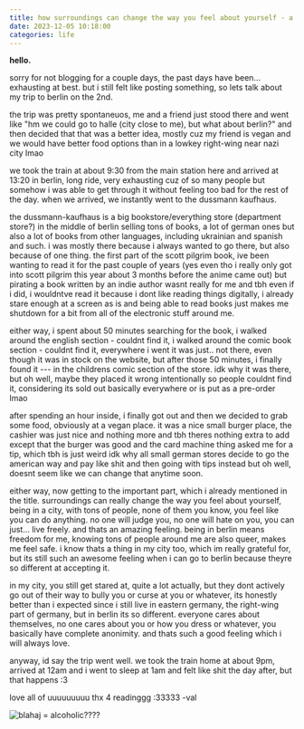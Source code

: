 ```yaml
---
title: how surroundings can change the way you feel about yourself - a berlin trip (2.12.2023) | 754 words
date: 2023-12-05 10:18:00
categories: life
---
```


**hello.**

sorry for not blogging for a couple days, the past days have been... exhausting at best. but i still felt like posting something, so lets talk about my trip to berlin on the 2nd.

the trip was pretty spontaneuos, me and a friend just stood there and went like "hm we could go to halle (city close to me), but what about berlin?" and then decided that that was a better idea, mostly cuz my friend is vegan and we would have better food options than in a lowkey right-wing near nazi city lmao

we took the train at about 9:30 from the main station here and arrived at 13:20 in berlin, long ride, very exhausting cuz of so many people but somehow i was able to get through it without feeling too bad for the rest of the day. when we arrived, we instantly went to the dussmann kaufhaus.

the dussmann-kaufhaus is a big bookstore/everything store (department store?) in the middle of berlin selling tons of books, a lot of german ones but also a lot of books from other languages, including ukrainian and spanish and such.
i was mostly there because i always wanted to go there, but also because of one thing. the first part of the scott pilgrim book, ive been wanting to read it for the past couple of years (yes even tho i really only got into scott pilgrim this year about 3 months before the anime came out) but pirating a book written by an indie author wasnt really for me and tbh even if i did, i wouldntve read it because i dont like reading things digitally, i already stare enough at a screen as is and being able to read books just makes me shutdown for a bit from all of the electronic stuff around me.

either way, i spent about 50 minutes searching for the book, i walked around the english section - couldnt find it, i walked around the comic book section - couldnt find it, everywhere i went it was just.. not there, even though it was in stock on the website, but after those 50 minutes, i finally found it --- in the childrens comic section of the store. idk why it was there, but oh well, maybe they placed it wrong intentionally so people couldnt find it, considering its sold out basically everywhere or is put as a pre-order lmao

after spending an hour inside, i finally got out and then we decided to grab some food, obviously at a vegan place. it was a nice small burger place, the cashier was just nice and nothing more and tbh theres nothing extra to add except that the burger was good and the card machine thing asked me for a tip, which tbh is just weird idk why all small german stores decide to go the american way and pay like shit and then going with tips instead but oh well, doesnt seem like we can change that anytime soon.



either way, now getting to the important part, which i already mentioned in the title. surroundings can really change the way you feel about yourself, being in a city, with tons of people, none of them you know, you feel like you can do anything. no one will judge you, no one will hate on you, you can just... live freely. and thats an amazing feeling.
being in berlin means freedom for me, knowing tons of people around me are also queer, makes me feel safe. i know thats a thing in my city too, which im really grateful for, but its still such an awesome feeling when i can go to berlin because theyre so different at accepting it.

in my city, you still get stared at, quite a lot actually, but they dont actively go out of their way to bully you or curse at you or whatever, its honestly better than i expected since i still live in eastern germany, the right-wing part of germany, but in berlin its so different. everyone cares about themselves, no one cares about you or how you dress or whatever, you basically have complete anonimity. and thats such a good feeling which i will always love.

anyway, id say the trip went well. we took the train home at about 9pm, arrived at 12am and i went to sleep at 1am and felt like shit the day after, but that happens :3

love all of uuuuuuuuu thx 4 readinggg :33333 -val

![blahaj = alcoholic????](https://i.pinimg.com/736x/55/95/e6/5595e60485b73ed753912425978be7f8.jpg)
